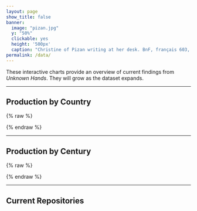 ```yaml
---
layout: page
show_title: false
banner:
  image: "pizan.jpg"
  y: "50%"
  clickable: yes
  height: '500px'
  caption: "Christine of Pizan writing at her desk. BnF, français 603, f. 81v"
permalink: /data/
---
```


These interactive charts provide an overview of current findings from *Unknown Hands*. They will grow as the dataset expands.

<!-- Load libraries ONCE at the top -->
<script src="https://cdn.plot.ly/plotly-latest.min.js"></script>
<link rel="stylesheet" href="https://unpkg.com/leaflet@1.9.4/dist/leaflet.css">
<script src="https://unpkg.com/leaflet@1.9.4/dist/leaflet.js"></script>
<script src="https://unpkg.com/papaparse@5.4.1/papaparse.min.js"></script>

---

## Production by Country

<div id="byCountry"></div>

{% raw %}
<script>
(() => {
  const countryData = {
    "Austria":72, "Belgium":92, "Crete":3, "England":19, "France":98,
    "France or Germany":3, "Germany":660, "Germany or Switzerland":1,
    "Italy":165, "Netherlands":106, "Portugal":26, "Spain":9, "Sweden":15,
    "Switzerland":65, "Unknown":8
  };

  const countries = ["Austria","Belgium","Crete","England","France","Germany","Italy",
    "Netherlands","Portugal","Spain","Sweden","Switzerland","Unknown"];
  const counts = Object.fromEntries(countries.map(c => [c, 0]));

  for (const [label, value] of Object.entries(countryData)) {
    if (label.includes(" or ")) {
      label.split(" or ").forEach(c => { if (counts[c] !== undefined) counts[c] += value; });
    } else if (counts[label] !== undefined) {
      counts[label] += value;
    }
  }

  Plotly.newPlot("byCountry", [{
    x: Object.values(counts),
    y: Object.keys(counts),
    type: "bar",
    orientation: "h",
    text: Object.values(counts).map(String),
    textposition: "auto"
  }], {
    title: "Production Location of Manuscripts (by country)",
    xaxis: { title: "Number of Manuscripts" },
    margin: { l: 180 }
  });
})();
</script>
{% endraw %}

---

## Production by Century

<div id="byCentury"></div>

{% raw %}
<script>
(() => {
  // Raw data (hyphens OR en-dashes are fine)
  const rawCenturyData = {
    "8": 39, "9": 9, "10": 7, "11": 2, "12": 108,
    "13": 25, "14": 46, "15": 828, "16": 267, "Unknown": 5,
    "9–15": 2, "12–13": 2, "8–9": 23, "13–14": 1, "14–15": 7,
    "15–16": 28, "15–18": 1, "16–18": 1
  };

  const counts = {8:0,9:0,10:0,11:0,12:0,13:0,14:0,15:0,16:0};

  const add = (c, v) => { if (counts[c] !== undefined) counts[c] += Number(v)||0; };

  for (const [label, value] of Object.entries(rawCenturyData)) {
    if (label.toLowerCase() === "unknown") continue;
    const norm = label.replace(/th/gi,"").replace(/[–—]/g,"-").trim();
    if (norm.includes("-")) {
      const [s,e] = norm.split("-").map(Number);
      if (Number.isFinite(s) && Number.isFinite(e)) {
        for (let c=s; c<=e; c++) add(c, value);
      }
    } else {
      add(Number(norm), value);
    }
  }

  const x = Object.keys(counts).map(c => c + "th");
  const y = Object.values(counts);

  Plotly.newPlot("byCentury", [{
    x, y, type: "bar", text: y.map(String), textposition: "auto"
  }], {
    title: "Manuscripts by Century of Production",
    xaxis: { title: "Century" },
    yaxis: { title: "Number of Manuscripts" }
  });
})();
</script>
{% endraw %}

---

## Current Repositories

<div class="full-bleed">
  <div id="repoMap" style="height:520px; border-radius:8px; margin:1.5rem 0;"></div>
</div>

<!-- Leaflet + plugins -->
<link rel="stylesheet" href="https://unpkg.com/leaflet@1.9.4/dist/leaflet.css"/>
<script src="https://unpkg.com/leaflet@1.9.4/dist/leaflet.js"></script>

<!-- MarkerCluster -->
<link rel="stylesheet" href="https://unpkg.com/leaflet.markercluster@1.5.3/dist/MarkerCluster.css"/>
<link rel="stylesheet" href="https://unpkg.com/leaflet.markercluster@1.5.3/dist/MarkerCluster.Default.css"/>
<script src="https://unpkg.com/leaflet.markercluster@1.5.3/dist/leaflet.markercluster.js"></script>

<!-- PapaParse -->
<script src="https://unpkg.com/papaparse@5.4.1/papaparse.min.js"></script>

<!-- Leaflet Search -->
<link rel="stylesheet" href="https://unpkg.com/leaflet-control-geocoder/dist/Control.Geocoder.css"/>
<script src="https://unpkg.com/leaflet-control-geocoder/dist/Control.Geocoder.js"></script>

<script>
(() => {
  const CSV_URL = "{{ '/assets/data/repositories.csv' | relative_url }}";

  // Init map
  const map = L.map('repoMap', { scrollWheelZoom: false }).setView([48.5, 10], 5);
  L.tileLayer('https://tile.openstreetmap.org/{z}/{x}/{y}.png', {
    maxZoom: 18, attribution: '&copy; OpenStreetMap contributors'
  }).addTo(map);

  // Cluster group
  const clusterGroup = L.markerClusterGroup();
  map.addLayer(clusterGroup);

  // ---- Shared bins + colors (exact match for markers & legend) ----
  const BINS   = [1, 5, 10, 20, 50]; // upper bounds of each bin (last bin is >50)
  const COLORS = ['#FEB24C', '#FD8D3C', '#FC4E2A', '#E31A1C', '#BD0026', '#800026'];

  const getBinIndex = (c) => {
    if (!Number.isFinite(c)) return 0;
    for (let i = 0; i < BINS.length; i++) {
      if (c <= BINS[i]) return i;
    }
    return COLORS.length - 1; // > last bin
  };
  const getColor = (c) => COLORS[getBinIndex(c)];

  // Helper
  const toNum = v => {
    if (v == null) return NaN;
    if (typeof v !== 'string') return Number(v);
    return Number(v.replace(/\s+/g,'').replace(',', '.'));
  };

  // Load data
  fetch(CSV_URL, { cache: "no-store" })
    .then(r => r.text())
    .then(txt => {
      Papa.parse(txt, {
        header: true, skipEmptyLines: true, delimiter: "",
        transformHeader: h => (h || '').toString().replace(/^\uFEFF/, '').trim().toLowerCase(),
        complete: ({ data }) => {
          const bounds = [];
          let plotted = 0;

          data.forEach(r => {
            const name = (r['institution'] ?? '').toString().trim();
            const lat  = toNum(r['latitude']);
            const lon  = toNum(r['longitude']);
            const cnt  = toNum(r['count']);

            if (!Number.isFinite(lat) || !Number.isFinite(lon)) return;

            const marker = L.circleMarker([lat, lon], {
              radius: Math.max(6, Math.sqrt(Number.isFinite(cnt) ? cnt : 1)),
              color: '#333',
              weight: 1,
              fillColor: getColor(cnt),
              fillOpacity: 0.85
            }).bindPopup(
              `<strong>${name || 'Unknown'}</strong><br>Manuscripts: ${Number.isFinite(cnt) ? cnt : 0}`
            );

            clusterGroup.addLayer(marker);
            bounds.push([lat, lon]);
            plotted++;
          });

          if (plotted) map.fitBounds(bounds, { padding: [30, 30] });
        }
      });
    });

  // Legend (uses the same COLORS and BINS)
  const legend = L.control({ position: 'bottomright' });
  legend.onAdd = function () {
    const div = L.DomUtil.create('div', 'info legend');
    let html = "<strong>Manuscripts</strong><br>";
    // Build ranges from bins
    const ranges = [
      `0–${BINS[0]}`,
      ...BINS.slice(0, -1).map((b, i) => `${BINS[i] + 1}–${BINS[i + 1]}`),
      `${BINS[BINS.length - 1] + 1}+`
    ];
    ranges.forEach((label, i) => {
      html += `<i style="background:${COLORS[i]}"></i> ${label}<br>`;
    });
    div.innerHTML = html;
    return div;
  };
  legend.addTo(map);

  // Optional: Geocoder search (kept as-is)
  const searchControl = L.Control.geocoder({ defaultMarkGeocode: false })
    .on('markgeocode', function(e) { map.fitBounds(e.geocode.bbox); })
    .addTo(map);
})();
</script>

<style>
.info.legend {
  background: white;
  padding: 8px;
  font: 12px/1.4 "Helvetica Neue", Arial, sans-serif;
  box-shadow: 0 0 5px rgba(0,0,0,0.3);
  border-radius: 4px;
}
.info.legend i {
  width: 18px; height: 18px;
  float: left; margin-right: 6px;
  opacity: 0.85;
}
</style>